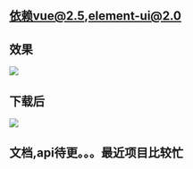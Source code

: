 ## 依赖vue@2.5,element-ui@2.0
## 效果
![](https://user-gold-cdn.xitu.io/2018/8/2/164fa8bb896ff47b?w=1473&h=452&f=png&s=25224)
## 下载后
![](https://user-gold-cdn.xitu.io/2018/8/2/164fa89888a62df8?w=412&h=270&f=png&s=22429)
## 文档,api待更。。。最近项目比较忙